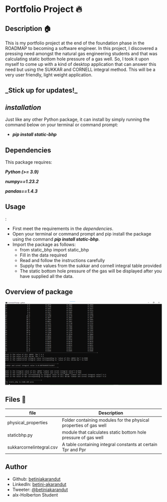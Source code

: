 # Portfolio Project :fire:

## Description :house:

This is my portfolio project at the end of the foundation phase in the ROADMAP to becoming a software engineer.
In this project, I discovered a pressing need amongst the natural gas engineering students and that was calculating static bottom hole pressure of a gas well. So, I took it upon myself to come up with a kind of desktop application that can answer this need but using the SUKKAR and CORNELL integral method. This will be a very user friendly, light weight application.<br>

<h2>_Stick up for updates!_<h2/>

## _installation_

Just like any other Python package, it can install by simply running the command below on your terminal or command prompt:

- **_pip install static-bhp_**

## Dependencies

This package requires:

**_Python (>= 3.9)_**

**_numpy==1.23.2_**

**_pandas==1.4.3_**

## <h2>Usage</h2>:

- First meet the requirements in the _dependencies_.
- Open your terminal or command prompt and pip install the package using the command **_pip install static-bhp_**.
- Import the package as follows:
  - from static_bhp import static_bhp
  - Fill in the data required
  - Read and follow the instructions carefully
  - Supply the values from the sukkar and cornell integral table provided
  - The static bottom hole pressure of the gas will be displayed after you have supplied all the data.

## Overview of package

<p><img src="./assets/bhppackage.png"/></p>

## Files :pencil:

| file                     | Description                                                       |
| ------------------------ | ----------------------------------------------------------------- |
| physical_properties      | Folder containing modules for the physical properties of gas well |
| staticbhp.py             | module that calculates static bottom hole pressure of gas well    |
| sukkarcornelintegral.csv | A table containing integral constants at certain Tpr and Ppr      |

## Author

- Github: [betiniakarandut](https://www.github.com/betiniakarandut)
- LinkedIn: [betini-akarandut](https://www.linkedin.com/in/betini-akarandut-24654321a)
- Tweeter: [@betiniakarandut](https://twitter.com/betiniakarandut)
- alx-Holberton Student
